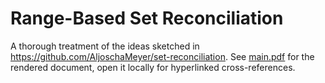 # Range-Based Set Reconciliation

A thorough treatment of the ideas sketched in https://github.com/AljoschaMeyer/set-reconciliation. See [main.pdf](main.pdf) for the rendered document, open it locally for hyperlinked cross-references.
